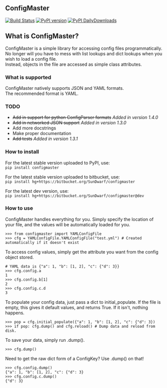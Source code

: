 ConfigMaster
------------

[![Build Status](https://drone.io/bitbucket.org/SunDwarf/configmaster/status.png)](https://drone.io/bitbucket.org/SunDwarf/configmaster/latest)
[![PyPI version](https://badge.fury.io/py/ConfigMaster.svg)](http://badge.fury.io/py/ConfigMaster)
[![PyPI DailyDownloads](https://img.shields.io/pypi/dd/ConfigMaster.svg)](https://pypi.python.org/pypi/ConfigMaster/)

## What is ConfigMaster?  
ConfigMaster is a simple library for accessing config files programmatically. No longer will you have to mess with list lookups and dict lookups when you wish to load a config file.  
Instead, objects in the file are accessed as simple class attributes.  

### What is supported

ConfigMaster natively supports JSON and YAML formats.  
The recommended format is YAML.  

### TODO
 - ~~Add in support for python ConfigParser formats~~ *Added in version 1.4.0*
 - ~~Add in networked JSON support~~ *Added in version 1.3.0*
 - Add more docstrings
 - Make proper documentation
 - ~~Add tests~~ *Added in version 1.3.1*

### How to install
For the latest stable version uploaded to PyPI, use:  
`pip install configmaster`
  
For the latest stable version uploaded to bitbucket, use:  
`pip install hg+https://bitbucket.org/SunDwarf/configmaster`  

For the latest dev version, use:  
`pip install hg+https://bitbucket.org/SunDwarf/configmaster@dev`


### How to use
ConfigMaster handles everything for you. Simply specify the location of your file, and the values will be automatically loaded for you.

```  
>>> from configmaster import YAMLConfigFile  
>>> cfg = YAMLConfigFile.YAMLConfigFile("test.yml") # Created automatically if it doesn't exist  
```  

To access config values, simply get the attribute you want from the config object stored.

```  
# YAML data is {"a": 1, "b": [1, 2], "c": {"d": 3}}  
>>> cfg.config.a  
1  
>>> cfg.config.b[1]  
2  
>>> cfg.config.c.d  
3    
```  

To populate your config data, just pass a dict to initial_populate. If the file is empty, this gives it default values, and returns True. If it isn't, nothing happens.

```
>>> pop = cfg.initial_populate({"a": 1, "b": [1, 2], "c": {"d": 3})
>>> if pop: cfg.dump() and cfg.reload() # Dump data and reload from disk.
```

To save your data, simply run .dump().

```
>>> cfg.dump()
```

Need to get the raw dict form of a ConfigKey? Use .dump() on that!

```
>>> cfg.config.dump()
{"a": 1, "b": [1, 2], "c": {"d": 3}
>>> cfg.config.c.dump()
{"d": 3}
```
